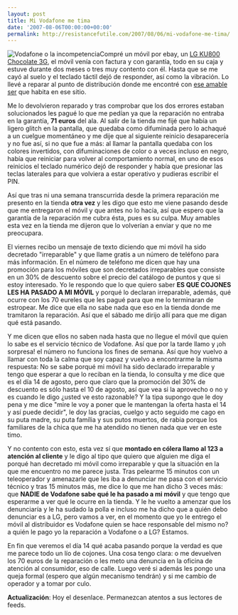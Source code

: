 ```yaml
---
layout: post
title: Mi Vodafone me tima
date: '2007-08-06T00:00:00+00:00'
permalink: http://resistancefutile.com/2007/08/06/mi-vodafone-me-tima/
---
```

<img class="derecha" src='http://resistancefutile.com/wp-content/garrafone.jpg' alt='Vodafone o la incompetencia' />Compré un móvil por ebay, un <a href="http://resistancefutile.com/2007/05/16/un-movil-una-vida/">LG KU800 Chocolate 3G</a>, el móvil venía con factura y con garantía, todo en su caja y estuve durante dos meses o tres muy contento con él. Hasta que se me cayó al suelo y el teclado táctil dejó de responder, así como la vibración. Lo llevé a reparar al punto de distribución donde me encontré con <a href="http://resistancefutile.com/2007/06/25/incompetencia-en-la-tienda-vodafone/">ese amable ser</a> que habita en ese sitio. 

Me lo devolvieron reparado y tras comprobar que los dos errores estaban solucionados les pagué lo que me pedían ya que la reparación no entraba en la garantía, <strong>71 euros</strong> del ala. Al salir de la tienda me fijé que había un ligero glitch en la pantalla, que quedaba como difuminada pero lo achaqué a un cuelgue momentáneo y me dije que al siguiente reinicio desaparecería y no fue así, si no que fue a más: al llamar la pantalla quedaba con los colores invertidos, con difuminaciones de color o a veces incluso en negro, había que reiniciar para volver al comportamiento normal, en uno de esos reinicios el teclado numérico dejó de responder y había que presionar las teclas laterales para que volviera a estar operativo y pudieras escribir el PIN. 

Así que tras ni una semana transcurrida desde la primera reparación me presento en la tienda <strong>otra vez</strong> y les digo que esto me viene pasando desde que me entregaron el móvil y que antes no lo hacía, así que espero que la garantía de la reparación me cubra ésta, pues es su culpa. Muy amables esta vez en la tienda me dijeron que lo volverían a enviar y que no me preocupara.

El viernes recibo un mensaje de texto diciendo que mi móvil ha sido decretado "irreparable" y que llame gratis a un número de teléfono para más información. En el número de teléfono me dicen que hay una promoción para los móviles que son decretados irreparables que consiste en un 30% de descuento sobre el precio del catálogo de puntos y que si estoy interesado. Yo le respondo que lo que quiero saber <strong>ES QUE COJONES LES HA PASADO A MI MÓVIL</strong> y porqué lo declaran irreparable, además, qué ocurre con los 70 eureles que les pagué para que me lo terminaran de estropear. Me dice que ella no sabe nada que eso en la tienda donde me tramitaron la reparación. Así que el sábado me dirijo allí para que me digan qué está pasando.

Y me dicen que ellos no saben nada hasta que no llegue el móvil que quien lo sabe es el servicio técnico de Vodafone. Así que por la tarde llamo y ¡oh sorpresa! el número no funciona los fines de semana. Así que hoy vuelvo a llamar con toda la calma que soy capaz y vuelvo a encontrarme la misma respuesta: No se sabe porqué mi móvil ha sido declarado irreparable y tengo que esperar a que lo reciban en la tienda, lo consulta y me dice que es el día 14 de agosto, pero que claro que la promoción del 30% de descuento es sólo hasta el 10 de agosto, así que vea si la aprovecho o no y es cuando le digo ¿usted ve esto razonable? Y la tipa supongo que le doy pena y me dice "mire le voy a poner que le mantengan la oferta hasta el 14 y así puede decidir", le doy las gracias, cuelgo y acto seguido me cago en su puta madre, su puta família y sus putos muertos, de rabia porque los familiares de la chica que me ha atendido no tienen nada que ver en este timo.

Y no contento con esto, esta vez sí que <strong>montado en cólera llamo al 123 a atención al cliente</strong> y le digo al tipo que quiero que alguien me diga el porqué han decretado mi móvil como irreparable y que la situación en la que me encuentro no me parece justa. Tras pelearme 15 minutos con un teleoperador y amenazarle que les iba a denunciar me pasa con el servicio técnico y tras 15 minutos más, me dice lo que me han dicho 3 veces más: que <strong>NADIE de Vodafone sabe qué le ha pasado a mi móvil</strong> y que tengo que esperarme a ver qué le ocurre en la tienda. Y le he vuelto a amenzar que los denunciaría y le ha sudado la polla e incluso me ha dicho que a quién debo denunciar es a LG, pero vamos a ver, en el momento que yo le entrego el móvil al distribuidor es Vodafone quien se hace responsable del mismo no? a quién le pago yo la reparación a Vodafone o a LG? Estamos.

En fin que veremos el día 14 qué acaba pasando porque la verdad es que me parece todo un lío de cojones. Una cosa tengo clara: o me devuelven los 70 euros de la reparación o les meto una denuncia en la oficina de atención al consumidor, eso de calle. Luego veré si además les pongo una queja formal (espero que algún mecanismo tendrán) y si me cambio de operador y a tomar por culo.

<strong>Actualización</strong>: Hoy el desenlace. Permanezcan atentos a sus lectores de feeds.
